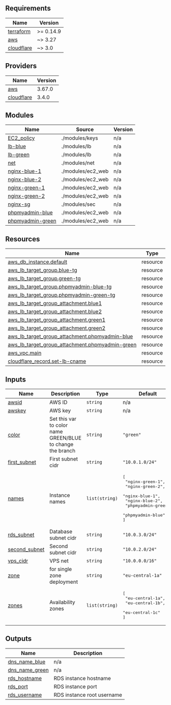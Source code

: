<!-- BEGIN_TF_DOCS -->
## Requirements

| Name | Version |
|------|---------|
| <a name="requirement_terraform"></a> [terraform](#requirement\_terraform) | >= 0.14.9 |
| <a name="requirement_aws"></a> [aws](#requirement\_aws) | ~> 3.27 |
| <a name="requirement_cloudflare"></a> [cloudflare](#requirement\_cloudflare) | ~> 3.0 |

## Providers

| Name | Version |
|------|---------|
| <a name="provider_aws"></a> [aws](#provider\_aws) | 3.67.0 |
| <a name="provider_cloudflare"></a> [cloudflare](#provider\_cloudflare) | 3.4.0 |

## Modules

| Name | Source | Version |
|------|--------|---------|
| <a name="module_EC2_policy"></a> [EC2\_policy](#module\_EC2\_policy) | ./modules/keys | n/a |
| <a name="module_lb-blue"></a> [lb-blue](#module\_lb-blue) | ./modules/lb | n/a |
| <a name="module_lb-green"></a> [lb-green](#module\_lb-green) | ./modules/lb | n/a |
| <a name="module_net"></a> [net](#module\_net) | ./modules/net | n/a |
| <a name="module_nginx-blue-1"></a> [nginx-blue-1](#module\_nginx-blue-1) | ./modules/ec2_web | n/a |
| <a name="module_nginx-blue-2"></a> [nginx-blue-2](#module\_nginx-blue-2) | ./modules/ec2_web | n/a |
| <a name="module_nginx-green-1"></a> [nginx-green-1](#module\_nginx-green-1) | ./modules/ec2_web | n/a |
| <a name="module_nginx-green-2"></a> [nginx-green-2](#module\_nginx-green-2) | ./modules/ec2_web | n/a |
| <a name="module_nginx-sg"></a> [nginx-sg](#module\_nginx-sg) | ./modules/sec | n/a |
| <a name="module_phpmyadmin-blue"></a> [phpmyadmin-blue](#module\_phpmyadmin-blue) | ./modules/ec2_web | n/a |
| <a name="module_phpmyadmin-green"></a> [phpmyadmin-green](#module\_phpmyadmin-green) | ./modules/ec2_web | n/a |

## Resources

| Name | Type |
|------|------|
| [aws_db_instance.default](https://registry.terraform.io/providers/hashicorp/aws/latest/docs/resources/db_instance) | resource |
| [aws_lb_target_group.blue-tg](https://registry.terraform.io/providers/hashicorp/aws/latest/docs/resources/lb_target_group) | resource |
| [aws_lb_target_group.green-tg](https://registry.terraform.io/providers/hashicorp/aws/latest/docs/resources/lb_target_group) | resource |
| [aws_lb_target_group.phpmyadmin-blue-tg](https://registry.terraform.io/providers/hashicorp/aws/latest/docs/resources/lb_target_group) | resource |
| [aws_lb_target_group.phpmyadmin-green-tg](https://registry.terraform.io/providers/hashicorp/aws/latest/docs/resources/lb_target_group) | resource |
| [aws_lb_target_group_attachment.blue1](https://registry.terraform.io/providers/hashicorp/aws/latest/docs/resources/lb_target_group_attachment) | resource |
| [aws_lb_target_group_attachment.blue2](https://registry.terraform.io/providers/hashicorp/aws/latest/docs/resources/lb_target_group_attachment) | resource |
| [aws_lb_target_group_attachment.green1](https://registry.terraform.io/providers/hashicorp/aws/latest/docs/resources/lb_target_group_attachment) | resource |
| [aws_lb_target_group_attachment.green2](https://registry.terraform.io/providers/hashicorp/aws/latest/docs/resources/lb_target_group_attachment) | resource |
| [aws_lb_target_group_attachment.phpmyadmin-blue](https://registry.terraform.io/providers/hashicorp/aws/latest/docs/resources/lb_target_group_attachment) | resource |
| [aws_lb_target_group_attachment.phpmyadmin-green](https://registry.terraform.io/providers/hashicorp/aws/latest/docs/resources/lb_target_group_attachment) | resource |
| [aws_vpc.main](https://registry.terraform.io/providers/hashicorp/aws/latest/docs/resources/vpc) | resource |
| [cloudflare_record.set-lb-cname](https://registry.terraform.io/providers/cloudflare/cloudflare/latest/docs/resources/record) | resource |

## Inputs

| Name | Description | Type | Default | Required |
|------|-------------|------|---------|:--------:|
| <a name="input_awsid"></a> [awsid](#input\_awsid) | AWS ID | `string` | n/a | yes |
| <a name="input_awskey"></a> [awskey](#input\_awskey) | AWS key | `string` | n/a | yes |
| <a name="input_color"></a> [color](#input\_color) | Set this var to color name GREEN/BLUE to change the branch | `string` | `"green"` | no |
| <a name="input_first_subnet"></a> [first\_subnet](#input\_first\_subnet) | First subnet cidr | `string` | `"10.0.1.0/24"` | no |
| <a name="input_names"></a> [names](#input\_names) | Instance names | `list(string)` | <pre>[<br>  "nginx-green-1",<br>  "nginx-green-2",<br>  "nginx-blue-1",<br>  "nginx-blue-2",<br>  "phpmyadmin-green",<br>  "phpmyadmin-blue"<br>]</pre> | no |
| <a name="input_rds_subnet"></a> [rds\_subnet](#input\_rds\_subnet) | Database subnet cidr | `string` | `"10.0.3.0/24"` | no |
| <a name="input_second_subnet"></a> [second\_subnet](#input\_second\_subnet) | Second subnet cidr | `string` | `"10.0.2.0/24"` | no |
| <a name="input_vps_cidr"></a> [vps\_cidr](#input\_vps\_cidr) | VPS net | `string` | `"10.0.0.0/16"` | no |
| <a name="input_zone"></a> [zone](#input\_zone) | for single zone deployment | `string` | `"eu-central-1a"` | no |
| <a name="input_zones"></a> [zones](#input\_zones) | Availability zones | `list(string)` | <pre>[<br>  "eu-central-1a",<br>  "eu-central-1b",<br>  "eu-central-1c"<br>]</pre> | no |

## Outputs

| Name | Description |
|------|-------------|
| <a name="output_dns_name_blue"></a> [dns\_name\_blue](#output\_dns\_name\_blue) | n/a |
| <a name="output_dns_name_green"></a> [dns\_name\_green](#output\_dns\_name\_green) | n/a |
| <a name="output_rds_hostname"></a> [rds\_hostname](#output\_rds\_hostname) | RDS instance hostname |
| <a name="output_rds_port"></a> [rds\_port](#output\_rds\_port) | RDS instance port |
| <a name="output_rds_username"></a> [rds\_username](#output\_rds\_username) | RDS instance root username |
<!-- END_TF_DOCS -->